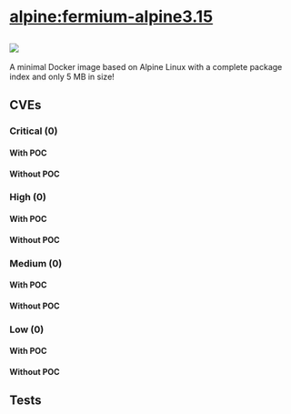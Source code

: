 # [alpine:fermium-alpine3.15](https://hub.docker.com/_/alpine?tab=tags)
![](https://img.shields.io/static/v1?label=tag&message=fermium-alpine3.15&color=blue)
---
<p>
A minimal Docker image based on Alpine Linux with a complete package index and only 5 MB in size!
</p>

## CVEs
### Critical (0)
#### With POC

#### Without POC


### High (0)
#### With POC

#### Without POC


### Medium (0)
#### With POC

#### Without POC


### Low (0)
#### With POC

#### Without POC


## Tests
